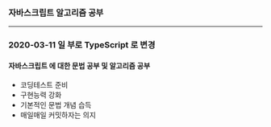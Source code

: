 ### 자바스크립트 알고리즘 공부

<hr />

### 2020-03-11 일 부로 TypeScript 로 변경

#### 자바스크립트 에 대한 문법 공부 및 알고리즘 공부

- 코딩테스트 준비
- 구현능력 강화
- 기본적인 문법 개념 습득
- 매일매일 커밋하자는 의지
